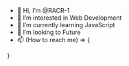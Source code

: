 - 👋 Hi, I’m @RACR-1
- 👀 I’m interested in Web Development
- 🌱 I’m currently learning JavaScript
- 💞️ I’m looking to Future
- 📫 (How to reach me) => {

}

